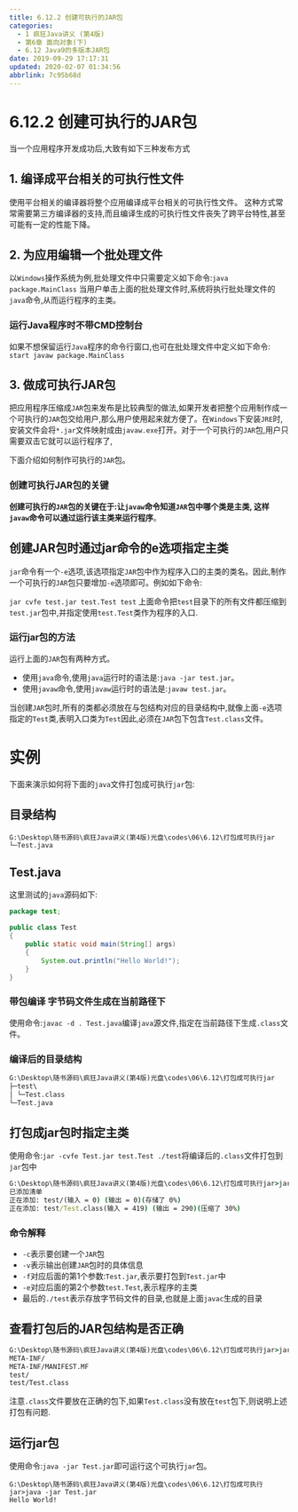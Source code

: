```yaml
---
title: 6.12.2 创建可执行的JAR包
categories: 
  - 1 疯狂Java讲义 (第4版)
  - 第6章 面向对象(下)
  - 6.12 Java9的多版本JAR包
date: 2019-09-29 17:17:31
updated: 2020-02-07 01:34:56
abbrlink: 7c95b68d
---
```

# 6.12.2 创建可执行的JAR包 #
当一个应用程序开发成功后,大致有如下三种发布方式
## 1. 编译成平台相关的可执行性文件 ##
使用平台相关的编译器将整个应用编译成平台相关的可执行性文件。
这种方式常常需要第三方编译器的支持,而且编译生成的可执行性文件丧失了跨平台特性,甚至可能有一定的性能下降。
## 2. 为应用编辑一个批处理文件 ##
以`Windows`操作系统为例,批处理文件中只需要定义如下命令:`java package.MainClass`
当用户单击上面的批处理文件时,系统将执行批处理文件的`java`命令,从而运行程序的主类。
### 运行Java程序时不带CMD控制台 ###
如果不想保留运行`Java`程序的命令行窗口,也可在批处理文件中定义如下命令:
`start javaw package.MainClass`
## 3. 做成可执行JAR包 ##

把应用程序压缩成`JAR`包来发布是比较典型的做法,如果开发者把整个应用制作成一个可执行的`JAR`包交给用户,那么用户使用起来就方便了。在`Windows`下安装`JRE`时,安装文件会将`*.jar`文件映射成由`javaw.exe`打开。对于一个可执行的`JAR`包,用户只需要双击它就可以运行程序了,

下面介绍如何制作可执行的`JAR`包。
### 创建可执行JAR包的关键 ###
**创建可执行的`JAR`包的关键在于:让`javaw`命令知道`JAR`包中哪个类是主类, 这样`javaw`命令可以通过运行该主类来运行程序**。
## 创建JAR包时通过jar命令的e选项指定主类 ##
`jar`命令有一个`-e`选项,该选项指定`JAR`包中作为程序入口的主类的类名。因此,制作一个可执行的`JAR`包只要增加`-e`选项即可。例如如下命令:

`jar cvfe test.jar test.Test test`
上面命令把`test`目录下的所有文件都压缩到`test.jar`包中,并指定使用`test.Test`类作为程序的入口.
### 运行jar包的方法 ###
运行上面的`JAR`包有两种方式。
- 使用`java`命令,使用`java`运行时的语法是:`java -jar test.jar`。
- 使用`javaw`命令,使用`javaw`运行时的语法是:`javaw test.jar`。

当创建`JAR`包时,所有的类都必须放在与包结构对应的目录结构中,就像上面`-e`选项指定的`Test`类,表明入口类为`Test`因此,必须在`JAR`包下包含`Test.class`文件。

# 实例 #
下面来演示如何将下面的`java`文件打包成可执行`jar`包:
## 目录结构 ##
```
G:\Desktop\随书源码\疯狂Java讲义(第4版)光盘\codes\06\6.12\打包成可执行jar
└─Test.java
```
## Test.java ##
这里测试的`java`源码如下:
```java
package test;

public class Test
{
    public static void main(String[] args)
    {
        System.out.println("Hello World!");
    }
}
```
### 带包编译 字节码文件生成在当前路径下 ###
使用命令:`javac -d . Test.java`编译`java`源文件,指定在当前路径下生成`.class`文件。
### 编译后的目录结构 ###
```cmd
G:\Desktop\随书源码\疯狂Java讲义(第4版)光盘\codes\06\6.12\打包成可执行jar
├─test\
│ └─Test.class
└─Test.java
```
## 打包成jar包时指定主类 ##
使用命令:`jar -cvfe Test.jar test.Test ./test`将编译后的`.class`文件打包到`jar`包中
```cmd
G:\Desktop\随书源码\疯狂Java讲义(第4版)光盘\codes\06\6.12\打包成可执行jar>jar -cvfe Test.jar test.Test ./test
已添加清单
正在添加: test/(输入 = 0) (输出 = 0)(存储了 0%)
正在添加: test/Test.class(输入 = 419) (输出 = 290)(压缩了 30%)
```
### 命令解释 ###
- `-c`表示要创建一个`JAR`包
- `-v`表示输出创建`JAR`包时的具体信息
- `-f`对应后面的第1个参数:`Test.jar`,表示要打包到`Test.jar`中
- `-e`对应后面的第2个参数`test.Test`,表示程序的主类
- 最后的`./test`表示存放字节码文件的目录,也就是上面`javac`生成的目录

## 查看打包后的JAR包结构是否正确 ##
```cmd
G:\Desktop\随书源码\疯狂Java讲义(第4版)光盘\codes\06\6.12\打包成可执行jar>jar -tf Test.jar
META-INF/
META-INF/MANIFEST.MF
test/
test/Test.class
```
注意`.class`文件要放在正确的包下,如果`Test.class`没有放在`test`包下,则说明上述打包有问题.
## 运行jar包 ##
使用命令:`java -jar Test.jar`即可运行这个可执行`jar`包。
```
G:\Desktop\随书源码\疯狂Java讲义(第4版)光盘\codes\06\6.12\打包成可执行jar>java -jar Test.jar
Hello World!
```

